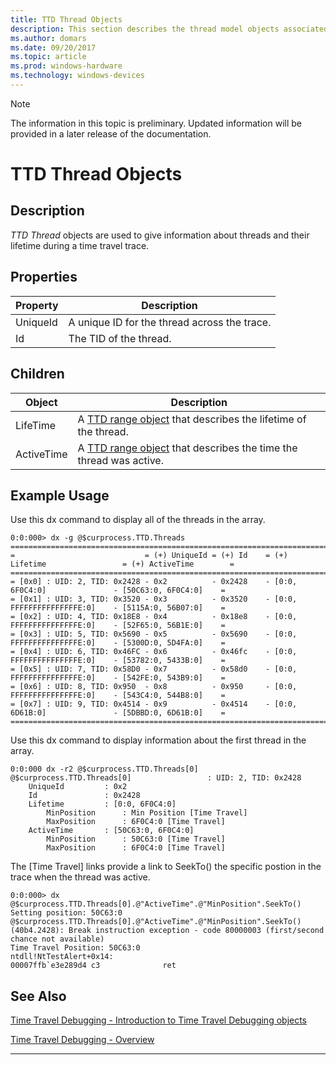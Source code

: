 ```yaml
---
title: TTD Thread Objects
description: This section describes the thread model objects associated with time travel debugging.
ms.author: domars
ms.date: 09/20/2017
ms.topic: article
ms.prod: windows-hardware
ms.technology: windows-devices
---
```


> [!NOTE]
> The information in this topic is preliminary. Updated information will be provided in a later release of the documentation. 
>

# TTD Thread Objects
## Description
*TTD Thread* objects are used to give information about threads and their lifetime during a time travel trace.

## Properties
| Property | Description |
| --- | --- |
| UniqueId | A unique ID for the thread across the trace. |
| Id | The TID of the thread. |


## Children
| Object | Description |
| --- | --- |
| LifeTime | A [TTD range object](time-travel-debugging-range-objects.md) that describes the lifetime of the thread. |
| ActiveTime | A [TTD range object](time-travel-debugging-range-objects.md) that describes the time the thread was active. |


## Example Usage

Use this dx command to display all of the threads in the array.

```
0:0:000> dx -g @$curprocess.TTD.Threads
=================================================================================================================
=                             = (+) UniqueId = (+) Id    = (+) Lifetime                 = (+) ActiveTime        =
=================================================================================================================
= [0x0] : UID: 2, TID: 0x2428 - 0x2          - 0x2428    - [0:0, 6F0C4:0]               - [50C63:0, 6F0C4:0]    =
= [0x1] : UID: 3, TID: 0x3520 - 0x3          - 0x3520    - [0:0, FFFFFFFFFFFFFFFE:0]    - [5115A:0, 56B07:0]    =
= [0x2] : UID: 4, TID: 0x18E8 - 0x4          - 0x18e8    - [0:0, FFFFFFFFFFFFFFFE:0]    - [52F65:0, 56B1E:0]    =
= [0x3] : UID: 5, TID: 0x5690 - 0x5          - 0x5690    - [0:0, FFFFFFFFFFFFFFFE:0]    - [5300D:0, 5D4FA:0]    =
= [0x4] : UID: 6, TID: 0x46FC - 0x6          - 0x46fc    - [0:0, FFFFFFFFFFFFFFFE:0]    - [53782:0, 5433B:0]    =
= [0x5] : UID: 7, TID: 0x58D0 - 0x7          - 0x58d0    - [0:0, FFFFFFFFFFFFFFFE:0]    - [542FE:0, 543B9:0]    =
= [0x6] : UID: 8, TID: 0x950  - 0x8          - 0x950     - [0:0, FFFFFFFFFFFFFFFE:0]    - [543C4:0, 544B8:0]    =
= [0x7] : UID: 9, TID: 0x4514 - 0x9          - 0x4514    - [0:0, 6D61B:0]               - [5DBBD:0, 6D61B:0]    =
=================================================================================================================```

```

Use this dx command to display information about the first thread in the array.

```
0:0:000 dx -r2 @$curprocess.TTD.Threads[0]
@$curprocess.TTD.Threads[0]                 : UID: 2, TID: 0x2428
    UniqueId         : 0x2
    Id               : 0x2428
    Lifetime         : [0:0, 6F0C4:0]
        MinPosition      : Min Position [Time Travel]
        MaxPosition      : 6F0C4:0 [Time Travel]
    ActiveTime       : [50C63:0, 6F0C4:0]
        MinPosition      : 50C63:0 [Time Travel]
        MaxPosition      : 6F0C4:0 [Time Travel]
```

The [Time Travel] links provide a link to SeekTo() the specific postion in the trace when the thread was active. 

```
0:0:000> dx @$curprocess.TTD.Threads[0].@"ActiveTime".@"MinPosition".SeekTo()
Setting position: 50C63:0
@$curprocess.TTD.Threads[0].@"ActiveTime".@"MinPosition".SeekTo()
(40b4.2428): Break instruction exception - code 80000003 (first/second chance not available)
Time Travel Position: 50C63:0
ntdll!NtTestAlert+0x14:
00007ffb`e3e289d4 c3              ret
```


## See Also

[Time Travel Debugging - Introduction to Time Travel Debugging objects](time-travel-debugging-object-model.md)

[Time Travel Debugging - Overview](time-travel-debugging-overview.md)

---


